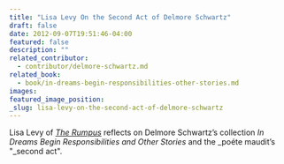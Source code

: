 ```yaml
---
title: "Lisa Levy On the Second Act of Delmore Schwartz"
draft: false
date: 2012-09-07T19:51:46-04:00
featured: false
description: ""
related_contributor:
  - contributor/delmore-schwartz.md
related_book:
  - book/in-dreams-begin-responsibilities-other-stories.md
images:
featured_image_position: 
_slug: lisa-levy-on-the-second-act-of-delmore-schwartz
---
```


Lisa Levy of [_The Rumpus_](http://therumpus.net/2012/09/second-acts-delmore-schwartz/) reflects on Delmore Schwartz’s collection _In Dreams Begin Responsibilities and_ _Other Stories_ and the _poéte maudit’s "_second act".  

